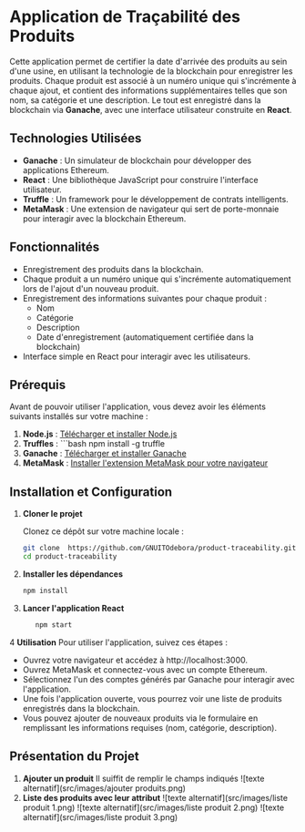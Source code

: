# Application de Traçabilité des Produits

Cette application permet de certifier la date d'arrivée des produits au sein d'une usine, en utilisant la technologie de la blockchain pour enregistrer les produits. Chaque produit est associé à un numéro unique qui s'incrémente à chaque ajout, et contient des informations supplémentaires telles que son nom, sa catégorie et une description. Le tout est enregistré dans la blockchain via **Ganache**, avec une interface utilisateur construite en **React**.

## Technologies Utilisées

- **Ganache** : Un simulateur de blockchain pour développer des applications Ethereum.
- **React** : Une bibliothèque JavaScript pour construire l'interface utilisateur.
- **Truffle** : Un framework pour le développement de contrats intelligents.
- **MetaMask** : Une extension de navigateur qui sert de porte-monnaie pour interagir avec la blockchain Ethereum.

## Fonctionnalités

- Enregistrement des produits dans la blockchain.
- Chaque produit a un numéro unique qui s'incrémente automatiquement lors de l'ajout d'un nouveau produit.
- Enregistrement des informations suivantes pour chaque produit :
  - Nom
  - Catégorie
  - Description
  - Date d'enregistrement (automatiquement certifiée dans la blockchain)
- Interface simple en React pour interagir avec les utilisateurs.

## Prérequis

Avant de pouvoir utiliser l'application, vous devez avoir les éléments suivants installés sur votre machine :

1. **Node.js** : [Télécharger et installer Node.js](https://nodejs.org/)
1. **Truffles** : ```bash npm install -g truffle
2. **Ganache** : [Télécharger et installer Ganache](https://www.trufflesuite.com/ganache)
3. **MetaMask** : [Installer l'extension MetaMask pour votre navigateur](https://metamask.io/)

## Installation et Configuration

1. **Cloner le projet**

   Clonez ce dépôt sur votre machine locale :

   ```bash
   git clone  https://github.com/GNUITOdebora/product-traceability.git
   cd product-traceability

2. **Installer les dépendances** 
    ```bash
    npm install

3. **Lancer l'application React**
    ```bash
       npm start
4 **Utilisation**
Pour utiliser l'application, suivez ces étapes :

* Ouvrez votre navigateur et accédez à http://localhost:3000.
* Ouvrez MetaMask et connectez-vous avec un compte Ethereum.
* Sélectionnez l'un des comptes générés par Ganache pour interagir avec l'application.
* Une fois l'application ouverte, vous pourrez voir une liste de produits enregistrés dans la blockchain.
* Vous pouvez ajouter de nouveaux produits via le formulaire en remplissant les informations requises (nom, catégorie, description).

## Présentation du Projet

1. **Ajouter un produit**
Il suiffit de remplir le champs indiqués
![texte alternatif](src/images/ajouter produits.png)
2. **Liste des produits avec leur attribut**
![texte alternatif](src/images/liste produit 1.png)
![texte alternatif](src/images/liste produit 2.png)
![texte alternatif](src/images/liste produit 3.png)





    

